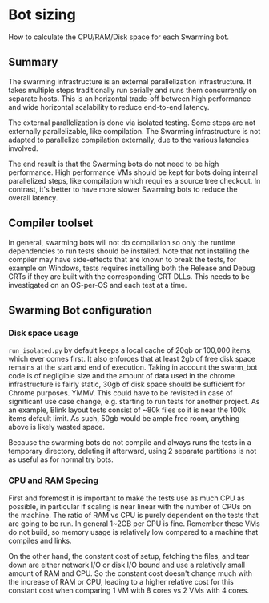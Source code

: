 # Bot sizing

How to calculate the CPU/RAM/Disk space for each Swarming bot.

## Summary

The swarming infrastructure is an external parallelization infrastructure. It
takes multiple steps traditionally run serially and runs them concurrently on
separate hosts. This is an horizontal trade-off between high performance and
wide horizontal scalability to reduce end-to-end latency.

The external parallelization is done via isolated testing. Some steps are not
externally parallelizable, like compilation. The Swarming infrastructure is not
adapted to parallelize compilation externally, due to the various latencies
involved.

The end result is that the Swarming bots do not need to be high performance.
High performance VMs should be kept for bots doing internal parallelized steps,
like compilation which requires a source tree checkout. In contrast, it's better
to have more slower Swarming bots to reduce the overall latency.


## Compiler toolset

In general, swarming bots will not do compilation so only the runtime
dependencies to run tests should be installed. Note that not installing the
compiler may have side-effects that are known to break the tests, for example on
Windows, tests requires installing both the Release and Debug CRTs if they are
built with the corresponding CRT DLLs. This needs to be investigated on an
OS-per-OS and each test at a time.


## Swarming Bot configuration

### Disk space usage

`run_isolated.py` by default keeps a local cache of 20gb or 100,000 items, which
ever comes first. It also enforces that at least 2gb of free disk space remains
at the start and end of execution. Taking in account the swarm_bot code is of
negligible size and the amount of data used in the chrome infrastructure is
fairly static, 30gb of disk space should be sufficient for Chrome purposes.
YMMV. This could have to be revisited in case of significant use case change,
e.g. starting to run tests for another project. As an example, Blink layout
tests consist of ~80k files so it is near the 100k items default limit. As such,
50gb would be ample free room, anything above is likely wasted space.

Because the swarming bots do not compile and always runs the tests in a
temporary directory, deleting it afterward, using 2 separate partitions is not
as useful as for normal try bots.


### CPU and RAM Specing

First and foremost it is important to make the tests use as much CPU as
possible, in particular if scaling is near linear with the number of CPUs on the
machine. The ratio of RAM vs CPU is purely dependent on the tests that are going
to be run. In general 1~2GB per CPU is fine. Remember these VMs do not build, so
memory usage is relatively low compared to a machine that compiles and links.

On the other hand, the constant cost of setup, fetching the files, and tear down
are either network I/O or disk I/O bound and use a relatively small amount of
RAM and CPU. So the constant cost doesn't change much with the increase of RAM
or CPU, leading to a higher relative cost for this constant cost when comparing
1 VM with 8 cores vs 2 VMs with 4 cores.
